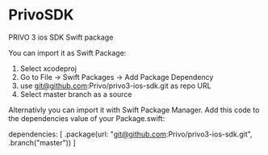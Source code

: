 # PrivoSDK

PRIVO 3 ios SDK Swift package

You can import it as Swift Package:
1) Select xcodeproj
2) Go to File -> Swift Packages -> Add Package Dependency
3) use git@github.com:Privo/privo3-ios-sdk.git as repo URL
4) Select master branch as a source


Alternativly you can import it with Swift Package Manager.
Add this code to the dependencies value of your Package.swift:

dependencies: [
    .package(url: "git@github.com:Privo/privo3-ios-sdk.git", .branch("master"))
]
